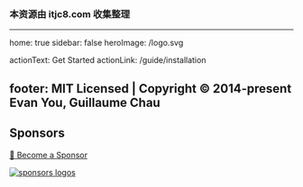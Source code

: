 ### 本资源由 itjc8.com 收集整理
---
home: true
sidebar: false
heroImage: /logo.svg

actionText: Get Started
actionLink: /guide/installation

footer: MIT Licensed | Copyright © 2014-present Evan You, Guillaume Chau
---

## Sponsors

[💚️ Become a Sponsor](https://github.com/sponsors/Akryum)

[![sponsors logos](https://guillaume-chau.info/sponsors.png)](https://guillaume-chau.info/sponsors)
